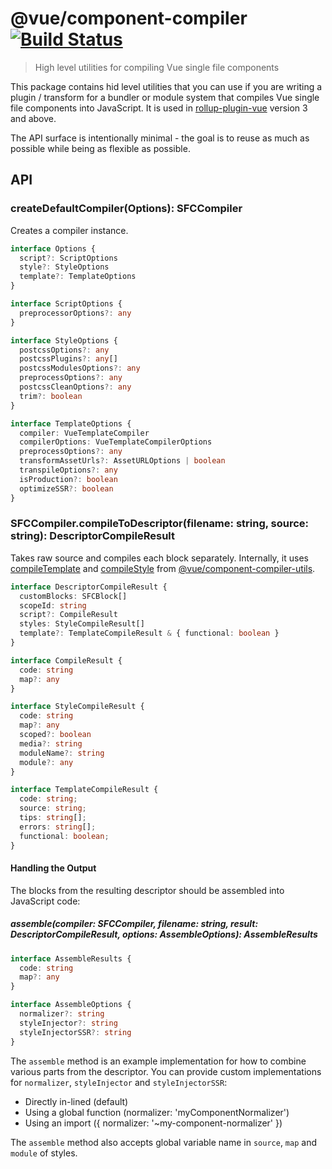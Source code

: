# @vue/component-compiler [![Build Status](https://circleci.com/gh/vuejs/vue-component-compiler/tree/master.svg?style=shield)](https://circleci.com/gh/vuejs/vue-component-compiler)

> High level utilities for compiling Vue single file components

This package contains hid level utilities that you can use if you are writing a plugin / transform for a bundler or module system that compiles Vue single file components into JavaScript. It is used in [rollup-plugin-vue](https://github.com/vuejs/rollup-plugin-vue) version 3 and above.

The API surface is intentionally minimal - the goal is to reuse as much as possible while being as flexible as possible.

## API

### createDefaultCompiler(Options): SFCCompiler

Creates a compiler instance.

```typescript
interface Options {
  script?: ScriptOptions
  style?: StyleOptions
  template?: TemplateOptions
}

interface ScriptOptions {
  preprocessorOptions?: any
}

interface StyleOptions {
  postcssOptions?: any
  postcssPlugins?: any[]
  postcssModulesOptions?: any
  preprocessOptions?: any
  postcssCleanOptions?: any
  trim?: boolean
}

interface TemplateOptions {
  compiler: VueTemplateCompiler
  compilerOptions: VueTemplateCompilerOptions
  preprocessOptions?: any
  transformAssetUrls?: AssetURLOptions | boolean
  transpileOptions?: any
  isProduction?: boolean
  optimizeSSR?: boolean
}
```

### SFCCompiler.compileToDescriptor(filename: string, source: string): DescriptorCompileResult

Takes raw source and compiles each block separately. Internally, it uses [compileTemplate](https://github.com/vuejs/component-compiler-utils/blob/master/README.md#compiletemplatetemplatecompileoptions-templatecompileresults) and [compileStyle](https://github.com/vuejs/component-compiler-utils/blob/master/README.md#compilestylestylecompileoptions) from [@vue/component-compiler-utils](https://github.com/vuejs/component-compiler-utils).

```typescript
interface DescriptorCompileResult {
  customBlocks: SFCBlock[]
  scopeId: string
  script?: CompileResult
  styles: StyleCompileResult[]
  template?: TemplateCompileResult & { functional: boolean }
}

interface CompileResult {
  code: string
  map?: any
}

interface StyleCompileResult {
  code: string
  map?: any
  scoped?: boolean
  media?: string
  moduleName?: string
  module?: any
}

interface TemplateCompileResult {
  code: string;
  source: string;
  tips: string[];
  errors: string[];
  functional: boolean;
}
```

#### Handling the Output

The blocks from the resulting descriptor should be assembled into JavaScript code:

##### assemble(compiler: SFCCompiler, filename: string, result: DescriptorCompileResult, options: AssembleOptions): AssembleResults

```typescript
interface AssembleResults {
  code: string
  map?: any
}
```

```typescript
interface AssembleOptions {
  normalizer?: string
  styleInjector?: string
  styleInjectorSSR?: string
}
```


The `assemble` method is an example implementation for how to combine various parts from the descriptor. You can provide custom implementations for `normalizer`, `styleInjector` and `styleInjectorSSR`:

* Directly in-lined (default)
* Using a global function (normalizer: 'myComponentNormalizer')
* Using an import ({ normalizer: '~my-component-normalizer' })

The `assemble` method also accepts global variable name in `source`, `map` and `module` of styles. 
